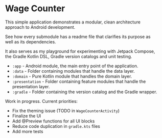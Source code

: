 # Wage Counter
This simple application demonstrates a modular, clean architecture approach to Android development.

See how every submodule has a readme file that clarifies its purpose as well as its dependencies.

It also serves as my playground for experimenting with Jetpack Compose, the Gradle Kotlin DSL, Gradle version catalogs and unit testing.

- `:app` - Android module, the main entry point of the application.
- `:data` - Folder containing modules that handle the data layer.
- `:domain` - Pure Kotlin module that handles the domain layer.
- `:presentation` - Folder containing feature modules that handle the presentation layer.
- `:gradle` - Folder containing the version catalog and the Gradle wrapper.

Work in progress. Current priorities:
- Fix the theming issue (TODO in `WageCounterActivity`)
- Finalize the UI
- Add @Preview functions for all UI blocks
- Reduce code duplication in `gradle.kts` files
- Add more tests
